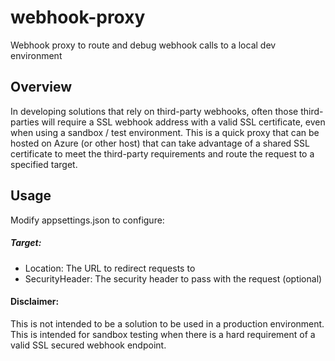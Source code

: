 # webhook-proxy
Webhook proxy to route and debug webhook calls to a local dev environment

## Overview
In developing solutions that rely on third-party webhooks, often those third-parties will require a SSL webhook address with a valid SSL certificate, even when using a sandbox / test environment.  This is a quick proxy that can be hosted on Azure (or other host) that can take advantage of a shared SSL certificate to meet the third-party requirements and route the request to a specified target.

## Usage
Modify appsettings.json to configure:
##### Target:
- Location: The URL to redirect requests to
- SecurityHeader: The security header to pass with the request (optional)

#### Disclaimer:
This is not intended to be a solution to be used in a production environment.  This is intended for sandbox testing when there is a hard requirement of a valid SSL secured webhook endpoint.
